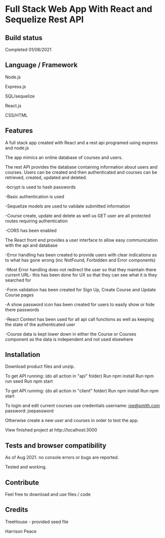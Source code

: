 # Full Stack Web App With React and Sequelize Rest API

## Build status

Completed 01/08/2021

## Language / Framework

Node.js

Express.js

SQL/sequelize

React.js

CSS/HTML

## Features
A full stack app created with React and a rest api programed using express and node.js

The app mimics an online database of courses and users.

The rest API provides the database containing information about users and courses. Users can be created and then authenticated and courses can be retrieved, created, updated and deleted.

-bcrypt is used to hash passwords

-Basic authentication is used

-Sequelize models are used to validate submitted information

-Course create, update and delete as well us GET user are all protected routes requiring authentication

-CORS has been enabled

The React front end provides a user interface to allow easy communication with the api and database

-Error handling has been created to provide users with clear indications as to what has gone wrong (inc NotFound, Forbidden and Error components)

-Most Error handling does not redirect the user so that they maintain there current URL- this has been done for UX so that they can see what it is they searched for

-Form validation has been created for Sign Up, Create Course and Update Course pages

-A show password icon has been created for users to easily show or hide there passwords

-React Context has been used for all api call functions as well as keeping the state of the authenticated user

-Course data is kept lower down in either the Course or Courses component as the data is independent and not used elsewhere

## Installation

Download product files and unzip.

To get API running: (do all action in "api" folder)
Run npm install 
Run npm run seed 
Run npm start

To get API running: (do all action in "client" folder)
Run npm install 
Run npm start

To login and edit current courses use credentials
username: joe@smith.com
password: joepassword

Otherwise create a new user and courses in order to test the app.

View finished project at http://localhost:3000

## Tests and browser compatibility

As of Aug 2021. no console errors or bugs are reported.

Tested and working.

## Contribute
Feel free to download and use files / code 

## Credits
TreeHouse - provided seed file

Harrison Peace